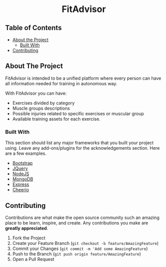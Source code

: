 

<p align="center">
  
  <h1 align="center">FitAdvisor</h1>

</p>

<!-- TABLE OF CONTENTS -->
## Table of Contents

* [About the Project](#about-the-project)
  * [Built With](#built-with)
* [Contributing](#contributing)


<!-- ABOUT THE PROJECT -->
## About The Project

FitAdvisor is intended to be a unified platform where every person can have all information needed for training in autonomous way.

With FitAdvisor you can have:
* Exercises divided by category
* Muscle groups descriptions
* Possible injuries related to specific exercises or muscular group
* Available training assets for each exercise.


### Built With
This section should list any major frameworks that you built your project using. Leave any add-ons/plugins for the acknowledgements section. Here are a few examples.
* [Bootstrap](https://getbootstrap.com)
* [JQuery](https://jquery.com)
* [NodeJS](https://nodejs.org)
* [MongoDB](https://mongodb.com)
* [Express](https://expressjs.com)
* [Cheerio](https://cheerio.js.org/)


<!-- CONTRIBUTING -->
## Contributing

Contributions are what make the open source community such an amazing place to be learn, inspire, and create. Any contributions you make are **greatly appreciated**.

1. Fork the Project
2. Create your Feature Branch (`git checkout -b feature/AmazingFeature`)
3. Commit your Changes (`git commit -m 'Add some AmazingFeature`)
4. Push to the Branch (`git push origin feature/AmazingFeature`)
5. Open a Pull Request
